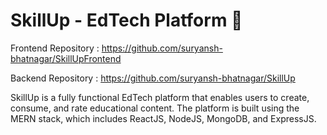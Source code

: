 # SkillUp - EdTech Platform :rocket:
Frontend Repository : https://github.com/suryansh-bhatnagar/SkillUpFrontend
 
Backend Repository : https://github.com/suryansh-bhatnagar/SkillUp


SkillUp is a fully functional EdTech platform that enables users to create, consume, and rate educational content. The platform is built using the MERN stack, which includes ReactJS, NodeJS, MongoDB, and ExpressJS.
